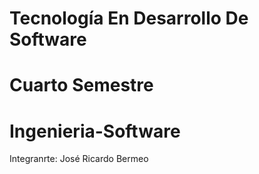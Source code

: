 # Tecnología En Desarrollo De Software
# Cuarto Semestre
# Ingenieria-Software
Integranrte:
José Ricardo Bermeo
